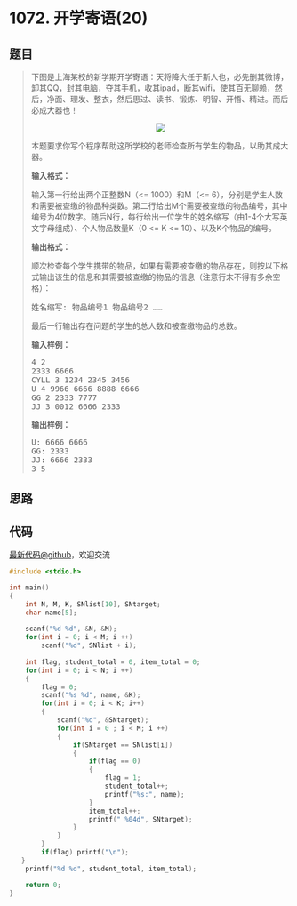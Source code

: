 <h1>1072. 开学寄语(20)</h1>

## 题目

> <div id="problemContent">
> <p>下图是上海某校的新学期开学寄语：天将降大任于斯人也，必先删其微博，卸其QQ，封其电脑，夺其手机，收其ipad，断其wifi，使其百无聊赖，然后，净面、理发、整衣，然后思过、读书、锻炼、明智、开悟、精进。而后必成大器也！
> </p>
> <center><img src="http://nos.patest.cn/p5_ovvzk4i4m75.JPG"/></center>
> <p>
> 本题要求你写个程序帮助这所学校的老师检查所有学生的物品，以助其成大器。
> </p>
> <p><b>
> 输入格式：
> </b></p>
> <p>
> 输入第一行给出两个正整数N（&lt;= 1000）和M（&lt;= 6），分别是学生人数和需要被查缴的物品种类数。第二行给出M个需要被查缴的物品编号，其中编号为4位数字。随后N行，每行给出一位学生的姓名缩写（由1-4个大写英文字母组成）、个人物品数量K（0 &lt;= K &lt;= 10）、以及K个物品的编号。
> </p>
> <p><b>
> 输出格式：
> </b></p>
> <p>
> 顺次检查每个学生携带的物品，如果有需要被查缴的物品存在，则按以下格式输出该生的信息和其需要被查缴的物品的信息（注意行末不得有多余空格）：
> </p>
> <pre>姓名缩写: 物品编号1 物品编号2 ……
> </pre>
> <p>最后一行输出存在问题的学生的总人数和被查缴物品的总数。
> </p>
> <b>输入样例：</b><pre>
> 4 2
> 2333 6666
> CYLL 3 1234 2345 3456
> U 4 9966 6666 8888 6666
> GG 2 2333 7777
> JJ 3 0012 6666 2333
> </pre>
> <b>输出样例：</b><pre>
> U: 6666 6666
> GG: 2333
> JJ: 6666 2333
> 3 5
> </pre>
> </div>

## 思路


## 代码

[最新代码@github](https://github.com/OliverLew/PAT/blob/master/PATBasic/1072.c)，欢迎交流
```c
#include <stdio.h>

int main()
{
    int N, M, K, SNlist[10], SNtarget;
    char name[5];
    
    scanf("%d %d", &N, &M);
    for(int i = 0; i < M; i ++)
        scanf("%d", SNlist + i);
    
    int flag, student_total = 0, item_total = 0;
    for(int i = 0; i < N; i ++)
    {
        flag = 0;
        scanf("%s %d", name, &K);
        for(int i = 0; i < K; i++)
        {
            scanf("%d", &SNtarget);
            for(int i = 0 ; i < M; i ++)
            {
                if(SNtarget == SNlist[i])
                {
                    if(flag == 0)
                    {
                        flag = 1;
                        student_total++;
                        printf("%s:", name);
                    }
                    item_total++;
                    printf(" %04d", SNtarget);
                }
            }
        }
        if(flag) printf("\n");
   }
    printf("%d %d", student_total, item_total);

    return 0;
}

```